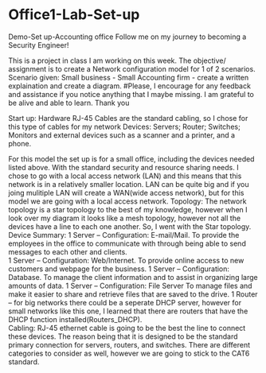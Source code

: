 # Office1-Lab-Set-up
Demo-Set up-Accounting office
Follow me on my journey to becoming a Security Engineer!

This is a project in class I am working on this week. The objective/ assignment is to create a Network configuration model for 1 of 2 scenarios. 
Scenario given: Small business - Small Accounting firm - create a written explaination and create a diagram. 
#Please, I encourage for any feedback and assistance if you notice anything that I maybe missing. I am grateful to be alive and able to learn. Thank you

Start up: Hardware
RJ-45 Cables are the standard cabling, so I chose for this type of cables for my network 
Devices: Servers; Router; Switches; Monitors and external devices such as a scanner and a printer, and a phone. 

For this model the set up is for a small office, including the devices needed listed above. With the standard security and resource sharing needs. I chose to go with a local access network (LAN) and this means that this network is in a relatively smaller location. LAN can be quite big and if you joing mulitiple LAN will create a WAN(wide access network), but for this model we are going with a local access network. 
Topology: The network topology is a star topology to the best of my knowledge, however when I look over my diagram it looks like a mesh topology, however not all the devices have a line to each one another. So, I went with the Star topology. 
Device Summary:
1 Server – Configuration: E-mail/Mail. 
To provide the employees in the office to communicate with through being able to send messages to each other and clients.  
1 Server – Configuration: Web/Internet. 
To provide online access to new customers and webpage for the business. 
1 Server – Configuration: Database. 
To manage the client information and to assist in organizing large amounts of data. 
1 Server – Configuration: File Server 
To manage files and make it easier to share and retrieve files that are saved to the drive. 
1 Router – for big networks there could be a seperate DHCP server, however for small networks like this one, I learned that there are routers that have the DHCP function installed(Routers_DHCP).  
Cabling: 	RJ-45 ethernet cable is going to be the best the line to connect these devices. The 	reason being that it is designed to be the standard primary connection for servers, routers, 	and switches. There are different categories to consider as well, however we are going to 	stick to the CAT6 standard.  



 
